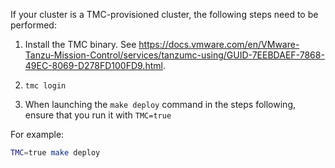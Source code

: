 If your cluster is a TMC-provisioned cluster, the following steps need to be performed:

1. Install the TMC binary.  See https://docs.vmware.com/en/VMware-Tanzu-Mission-Control/services/tanzumc-using/GUID-7EEBDAEF-7868-49EC-8069-D278FD100FD9.html.

1. `tmc login`

1. When launching the `make deploy` command in the steps following, ensure that you run it with `TMC=true`

For example:

```bash
TMC=true make deploy
```
